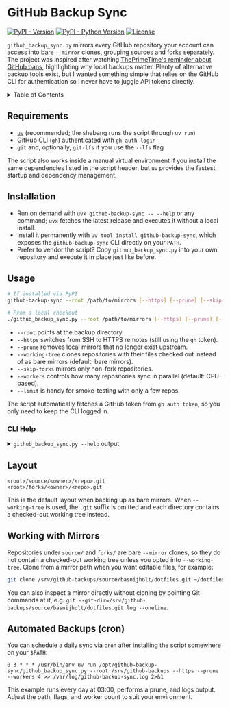 # GitHub Backup Sync

[![PyPI - Version](https://img.shields.io/pypi/v/github-backup-sync?label=PyPI&logo=pypi)](https://pypi.org/project/github-backup-sync/)
[![PyPI - Python Version](https://img.shields.io/pypi/pyversions/github-backup-sync?logo=python)](https://pypi.org/project/github-backup-sync/)
[![License](https://img.shields.io/pypi/l/github-backup-sync)](LICENSE)

`github_backup_sync.py` mirrors every GitHub repository your account can access into bare `--mirror` clones, grouping sources and forks separately. The project was inspired after watching [ThePrimeTime's reminder about GitHub bans](https://www.youtube.com/watch?v=7gCCXCSs734), highlighting why local backups matter. Plenty of alternative backup tools exist, but I wanted something simple that relies on the GitHub CLI for authentication so I never have to juggle API tokens directly.

<details>
<summary>Table of Contents</summary>

<!-- START doctoc generated TOC please keep comment here to allow auto update -->
<!-- DON'T EDIT THIS SECTION, INSTEAD RE-RUN doctoc TO UPDATE -->

- [Requirements](#requirements)
- [Installation](#installation)
- [Usage](#usage)
  - [CLI Help](#cli-help)
- [Layout](#layout)
- [Working with Mirrors](#working-with-mirrors)
- [Automated Backups (cron)](#automated-backups-cron)

<!-- END doctoc generated TOC please keep comment here to allow auto update -->

</details>

## Requirements

- [`uv`](https://docs.astral.sh/uv/latest/) (recommended; the shebang runs the script through `uv run`)
- GitHub CLI (`gh`) authenticated with `gh auth login`
- `git` and, optionally, `git-lfs` if you use the `--lfs` flag

The script also works inside a manual virtual environment if you install the same dependencies listed in the script header, but `uv` provides the fastest startup and dependency management.

## Installation

- Run on demand with `uvx github-backup-sync -- --help` or any command; `uvx` fetches the latest release and executes it without a local install.
- Install it permanently with `uv tool install github-backup-sync`, which exposes the `github-backup-sync` CLI directly on your `PATH`.
- Prefer to vendor the script? Copy `github_backup_sync.py` into your own repository and execute it in place just like before.

## Usage

```bash
# If installed via PyPI
github-backup-sync --root /path/to/mirrors [--https] [--prune] [--skip-forks] [--workers 4]

# From a local checkout
./github_backup_sync.py --root /path/to/mirrors [--https] [--prune] [--skip-forks] [--workers 4]
```

- `--root` points at the backup directory.
- `--https` switches from SSH to HTTPS remotes (still using the `gh` token).
- `--prune` removes local mirrors that no longer exist upstream.
- `--working-tree` clones repositories with their files checked out instead of as bare mirrors (default: bare mirrors).
- `--skip-forks` mirrors only non-fork repositories.
- `--workers` controls how many repositories sync in parallel (default: CPU-based).
- `--limit` is handy for smoke-testing with only a few repos.

The script automatically fetches a GitHub token from `gh auth token`, so you only need to keep the CLI logged in.

### CLI Help

<details>
<summary><code>github_backup_sync.py --help</code> output</summary>

<!-- CODE:BASH:START -->
<!-- echo '```text' -->
<!-- export NO_COLOR=1 -->
<!-- export TERM=dumb -->
<!-- export TERMINAL_WIDTH=90 -->
<!-- ./github_backup_sync.py --help -->
<!-- echo '```' -->
<!-- CODE:END -->
<!-- OUTPUT:START -->
<!-- ⚠️ This content is auto-generated by `markdown-code-runner`. -->
```text

 Usage: github_backup_sync.py [OPTIONS]

 Coordinate the CLI workflow for mirroring repositories.

╭─ Options ────────────────────────────────────────────────────────────────────╮
│ --root            -r                      PATH             Directory that    │
│                                                            will hold the     │
│                                                            mirror            │
│ --https                                                    Use HTTPS remotes │
│                                                            (token optional   │
│                                                            for public repos) │
│ --include-archi…      --exclude-archi…                     Include archived  │
│                                                            repositories      │
│                                                            [default:         │
│                                                            include-archived] │
│ --prune                                                    Remove local      │
│                                                            mirrors that no   │
│                                                            longer exist      │
│                                                            upstream          │
│ --lfs                                                      Fetch Git LFS     │
│                                                            objects after     │
│                                                            mirroring         │
│ --sleep                                   FLOAT RANGE      Delay between     │
│                                           [x>=0.0]         repositories in   │
│                                                            seconds           │
│                                                            [default: 0.0]    │
│ --limit                                   INTEGER RANGE    Process at most   │
│                                           [x>=1]           this many         │
│                                                            repositories      │
│ --skip-forks                                               Ignore forked     │
│                                                            repositories      │
│                                                            while mirroring   │
│ --workers         -w                      INTEGER RANGE    Max concurrent    │
│                                           [x>=1]           mirror operations │
│                                                            (default: based   │
│                                                            on CPU count)     │
│ --help            -h                                       Show this message │
│                                                            and exit.         │
╰──────────────────────────────────────────────────────────────────────────────╯

```

<!-- OUTPUT:END -->

</details>

## Layout

```
<root>/source/<owner>/<repo>.git
<root>/forks/<owner>/<repo>.git
```

This is the default layout when backing up as bare mirrors. When `--working-tree` is used, the `.git` suffix is omitted and each directory contains a checked-out working tree instead.

## Working with Mirrors

Repositories under `source/` and `forks/` are bare `--mirror` clones, so they do not contain a checked-out working tree unless you opted into `--working-tree`. Clone from a mirror path when you want editable files, for example:

```bash
git clone /srv/github-backups/source/basnijholt/dotfiles.git ~/dotfiles
```

You can also inspect a mirror directly without cloning by pointing Git commands at it, e.g. `git --git-dir=/srv/github-backups/source/basnijholt/dotfiles.git log --oneline`.

## Automated Backups (cron)

You can schedule a daily sync via `cron` after installing the script somewhere on your `$PATH`:

```cron
0 3 * * * /usr/bin/env uv run /opt/github-backup-sync/github_backup_sync.py --root /srv/github-backups --https --prune --workers 4 >> /var/log/github-backup-sync.log 2>&1
```

This example runs every day at 03:00, performs a prune, and logs output. Adjust the path, flags, and worker count to suit your environment.
